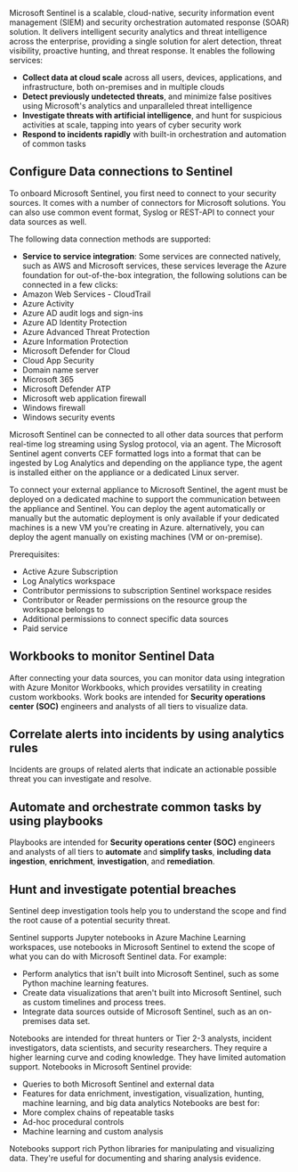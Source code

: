 Microsoft Sentinel is a scalable, cloud-native, security information event management (SIEM) and security orchestration automated response (SOAR) solution. It delivers intelligent security analytics and threat intelligence across the enterprise, providing a single solution for alert detection, threat visibility, proactive hunting, and threat response.
It enables the following services:
- **Collect data at cloud scale** across all users, devices, applications, and infrastructure, both on-premises and in multiple clouds
- **Detect previously undetected threats**, and minimize false positives using Microsoft's analytics and unparalleled threat intelligence
- **Investigate threats with artificial intelligence**, and hunt for suspicious activities at scale, tapping into years of cyber security work
- **Respond to incidents rapidly** with built-in orchestration and automation of common tasks

## Configure Data connections to Sentinel
To onboard Microsoft Sentinel, you first need to connect to your security sources. It comes with a number of connectors for Microsoft solutions. You can also use common event format, Syslog or REST-API to connect your data sources as well.

The following data connection methods are supported:
- **Service to service integration**: Some services are connected natively, such as AWS and Microsoft services, these services leverage the Azure foundation for out-of-the-box integration, the following solutions can be connected in a few clicks:
- Amazon Web Services - CloudTrail
- Azure Activity
- Azure AD audit logs and sign-ins
- Azure AD Identity Protection
- Azure Advanced Threat Protection
- Azure Information Protection
- Microsoft Defender for Cloud
- Cloud App Security
- Domain name server
- Microsoft 365
- Microsoft Defender ATP
- Microsoft web application firewall
- Windows firewall
- Windows security events

Microsoft Sentinel can be connected to all other data sources that perform real-time log streaming using Syslog protocol, via an agent. The Microsoft Sentinel agent converts CEF formatted logs into a format that can be ingested by Log Analytics and depending on the appliance type, the agent is installed either on the appliance or a dedicated Linux server.

To connect your external appliance to Microsoft Sentinel, the agent must be deployed on a dedicated machine to support the communication between the appliance and Sentinel. You can deploy the agent automatically or manually but the automatic deployment is only available if your dedicated machines is a new VM you're creating in Azure. alternatively, you can deploy the agent manually on existing machines (VM or on-premise).

Prerequisites:
- Active Azure Subscription
- Log Analytics workspace
- Contributor permissions to subscription Sentinel workspace resides
- Contributor or Reader permissions on the resource group the workspace belongs to
- Additional permissions to connect specific data sources
- Paid service

## Workbooks to monitor Sentinel Data
After connecting your data sources, you can monitor data using integration with Azure Monitor Workbooks, which provides versatility in creating custom workbooks.
Work books are intended for **Security operations center (SOC)** engineers and analysts of all tiers to visualize data.

## Correlate alerts into incidents by using analytics rules
Incidents are groups of related alerts that indicate an actionable possible threat you can investigate and resolve.

## Automate and orchestrate common tasks by using playbooks
Playbooks are intended for **Security operations center (SOC)** engineers and analysts of all tiers to **automate** and **simplify tasks**, **including data ingestion**, **enrichment**, **investigation**, and **remediation**.

## Hunt and investigate potential breaches
Sentinel deep investigation tools help you to understand the scope and find the root cause of a potential security threat.

Sentinel supports Jupyter notebooks in Azure Machine Learning workspaces, use notebooks in Microsoft Sentinel to extend the scope of what you can do with Microsoft Sentinel data. For example:  
- Perform analytics that isn't built into Microsoft Sentinel, such as some Python machine learning features.  
- Create data visualizations that aren't built into Microsoft Sentinel, such as custom timelines and process trees.
- Integrate data sources outside of Microsoft Sentinel, such as an on-premises data set.

Notebooks are intended for threat hunters or Tier 2-3 analysts, incident investigators, data scientists, and security researchers. They require a higher learning curve and coding knowledge. They have limited automation support.
Notebooks in Microsoft Sentinel provide:
- Queries to both Microsoft Sentinel and external data
- Features for data enrichment, investigation, visualization, hunting, machine learning, and big data analytics
Notebooks are best for:
- More complex chains of repeatable tasks
- Ad-hoc procedural controls
- Machine learning and custom analysis

Notebooks support rich Python libraries for manipulating and visualizing data. They're useful for documenting and sharing analysis evidence.